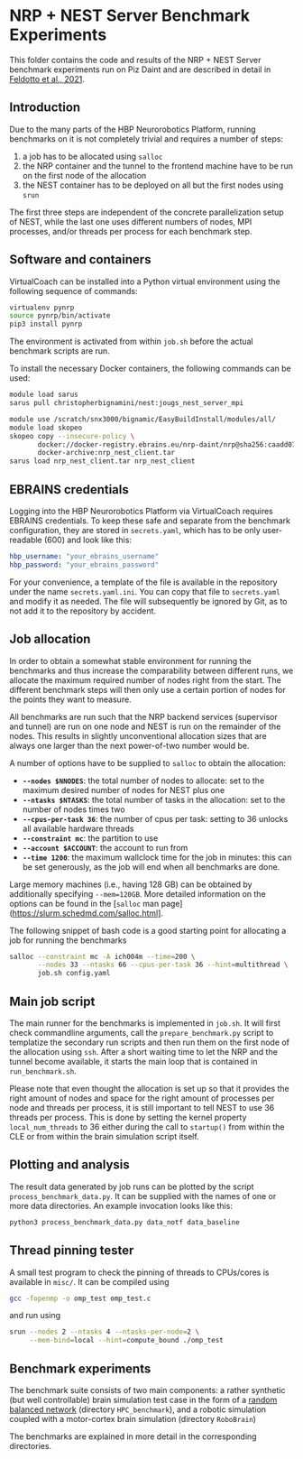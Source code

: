 # NRP + NEST Server Benchmark Experiments

This folder contains the code and results of the NRP + NEST Server benchmark
experiments run on Piz Daint and are described in detail in [Feldotto et al.,
2021](XXX).

## Introduction

Due to the many parts of the HBP Neurorobotics Platform, running benchmarks on
it is not completely trivial and requires a number of steps:

1. a job has to be allocated using `salloc`
1. the NRP container and the tunnel to the frontend machine have to be run on
   the first node of the allocation
1. the NEST container has to be deployed on all but the first nodes using
   `srun`

The first three steps are independent of the concrete parallelization setup of
NEST, while the last one uses different numbers of nodes, MPI processes, and/or
threads per process for each benchmark step.

## Software and containers

VirtualCoach can be installed into a Python virtual environment using the
following sequence of commands:

```bash
virtualenv pynrp
source pynrp/bin/activate
pip3 install pynrp
```

The environment is activated from within `job.sh` before the actual benchmark
scripts are run.

To install the necessary Docker containers, the following commands can be
used:

```bash
module load sarus
sarus pull christopherbignamini/nest:jougs_nest_server_mpi

module use /scratch/snx3000/bignamic/EasyBuildInstall/modules/all/
module load skopeo
skopeo copy --insecure-policy \
       docker://docker-registry.ebrains.eu/nrp-daint/nrp@sha256:caadd07080aa455c8c0ed4139117136f5d0a209aac0ad6d547108c06a683acbf \
       docker-archive:nrp_nest_client.tar
sarus load nrp_nest_client.tar nrp_nest_client
```

## EBRAINS credentials

Logging into the HBP Neurorobotics Platform via VirtualCoach requires EBRAINS
credentials. To keep these safe and separate from the benchmark configuration,
they are stored in `secrets.yaml`, which has to be only user-readable (600)
and look like this:

```yaml
hbp_username: "your_ebrains_username"
hbp_password: "your_ebrains_password"
```

For your convenience, a template of the file is available in the repository
under the name `secrets.yaml.ini`. You can copy that file to `secrets.yaml`
and modify it as needed. The file will subsequently be ignored by Git, as to
not add it to the repository by accident.

## Job allocation

In order to obtain a somewhat stable environment for running the benchmarks
and thus increase the comparability between different runs, we allocate the
maximum required number of nodes right from the start. The different benchmark
steps will then only use a certain portion of nodes for the points they want
to measure.

All benchmarks are run such that the NRP backend services (supervisor and
tunnel) are run on one node and NEST is run on the remainder of the nodes.
This results in slightly unconventional allocation sizes that are always one
larger than the next power-of-two number would be.

A number of options have to be supplied to `salloc` to obtain the allocation:

* **`--nodes $NNODES`**: the total number of nodes to allocate: set to the
  maximum desired number of nodes for NEST plus one
* **`--ntasks $NTASKS`**: the total number of tasks in the allocation: set to
  the number of nodes times two
* **`--cpus-per-task 36`**: the number of cpus per task: setting to 36 unlocks
  all available hardware threads
* **`--constraint mc`**: the partition to use
* **`--account $ACCOUNT`**: the account to run from
* **`--time 1200`**: the maximum wallclock time for the job in minutes: this
  can be set generously, as the job will end when all benchmarks are done.

Large memory machines (i.e., having 128 GB) can be obtained by additionally
specifying `--mem=120GB`. More detailed information on the options can be
found in the [`salloc` man page](https://slurm.schedmd.com/salloc.html].

The following snippet of bash code is a good starting point for allocating a
job for running the benchmarks

```bash
salloc --constraint mc -A ich004m --time=200 \
       --nodes 33 --ntasks 66 --cpus-per-task 36 --hint=multithread \
       job.sh config.yaml
```

## Main job script

The main runner for the benchmarks is implemented in `job.sh`. It will first
check commandline arguments, call the `prepare_benchmark.py` script to
templatize the secondary run scripts and then run them on the first node of
the allocation using `ssh`. After a short waiting time to let the NRP and the
tunnel become available, it starts the main loop that is contained in
`run_benchmark.sh`.

Please note that even thought the allocation is set up so that it provides the
right amount of nodes and space for the right amount of processes per node and
threads per process, it is still important to tell NEST to use 36 threads per
process. This is done by setting the kernel property `local_num_threads` to 36
either during the call to `startup()` from within the CLE or from within the
brain simulation script itself.

## Plotting and analysis

The result data generated by job runs can be plotted by the script
`process_benchmark_data.py`. It can be supplied with the names of one or more
data directories. An example invocation looks like this:

```bash
python3 process_benchmark_data.py data_notf data_baseline
```

## Thread pinning tester

A small test program to check the pinning of threads to CPUs/cores is
available in `misc/`. It can be compiled using

```bash
gcc -fopenmp -o omp_test omp_test.c
```

and run using
```bash
srun --nodes 2 --ntasks 4 --ntasks-per-node=2 \
     --mem-bind=local --hint=compute_bound ./omp_test
```

## Benchmark experiments

The benchmark suite consists of two main components: a rather synthetic (but
well controllable) brain simulation test case in the form of a [random
balanced network](http://www.yger.net/the-balanced-network/) (directory
`HPC_benchmark`), and a robotic simulation coupled with a motor-cortex brain
simulation (directory `RoboBrain`)

The benchmarks are explained in more detail in the corresponding directories.
